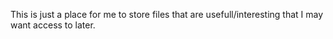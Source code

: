 This is just a place for me to store files that are usefull/interesting that I may want access to later.
